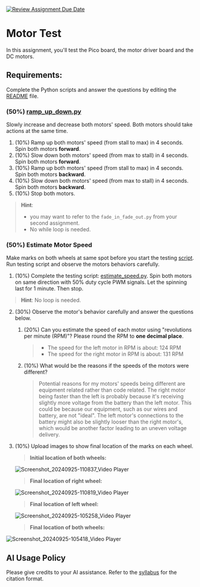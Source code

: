 [![Review Assignment Due Date](https://classroom.github.com/assets/deadline-readme-button-22041afd0340ce965d47ae6ef1cefeee28c7c493a6346c4f15d667ab976d596c.svg)](https://classroom.github.com/a/9apGZMRE)
# Motor Test
In this assignment, you'll test the Pico board, the motor driver board and the DC motors.
  
## Requirements:
Complete the Python scripts and answer the questions by editing the [README](/README.md) file. 
### (50%) [ramp_up_down.py](/ramp_up_down.py)
Slowly increase and decrease both motors' speed. Both motors should take actions at the same time.
1. (10%) Ramp up both motors' speed (from stall to max) in 4 seconds. Spin both motors **forward**.
2. (10%) Slow down both motors' speed (from max to stall) in 4 seconds. Spin both motors **forward**.
3. (10%) Ramp up both motors' speed (from stall to max) in 4 seconds. Spin both motors **backward**.
4. (10%) Slow down both motors' speed (from max to stall) in 4 seconds. Spin both motors **backward**.
5. (10%) Stop both motors.
> **Hint**:
> - you may want to refer to the `fade_in_fade_out.py` from your second assignment.
> - No while loop is needed.

### (50%) Estimate Motor Speed
Make marks on both wheels at same spot before you start the testing [script](/estimate_speed.py). Run testing script and observe the motors behaviors carefully.
1. (10%) Complete the testing script: [estimate_speed.py](/estimate_speed.py). Spin both motors on same direction with 50% duty cycle PWM signals. Let the spinning last for 1 minute. Then stop.
> **Hint**: No loop is needed.
2. (30%) Observe the motor's behavior carefully and answer the questions below.
   1. (20%) Can you estimate the speed of each motor using "revolutions per minute (RPM)"? Please round the RPM to **one decimal place**. 
      > - The speed for the left motor in RPM is about: 124 RPM
      > - The speed for the right motor in RPM is about: 131 RPM
   2. (10%) What would be the reasons if the speeds of the motors were different? 
      > Potential reasons for my motors' speeds being different are equipment related rather than code related. The right motor being faster than the left is probably because it's receiving slightly more voltage from the battery than the left motor. This could be because our equipment, such as our wires and battery, are not "ideal". The left motor's connections to the battery might also be slightly looser than the right motor's, which would be another factor leading to an uneven voltage delivery.
3. (10%) Upload images to show final location of the marks on each wheel.
   > **Initial location of both wheels:**
   > 
   ![Screenshot_20240925-110837_Video Player](https://github.com/user-attachments/assets/f9e6e8c9-2513-4539-8bc4-46e61cfee447)

   > **Final location of right wheel:**
   > 
   ![Screenshot_20240925-110819_Video Player](https://github.com/user-attachments/assets/67735f00-0d0b-455a-a60c-6ad253cc8b01)

   > **Final location of left wheel:**
   > 
   ![Screenshot_20240925-105258_Video Player](https://github.com/user-attachments/assets/8526c6a1-ba60-439d-a9bd-d64ff29e388c)

   > **Final location of both wheels:**
   >  
  ![Screenshot_20240925-105418_Video Player](https://github.com/user-attachments/assets/1b80b60b-5dbb-47f2-9716-f3ec7950f413)

   
## AI Usage Policy
Please give credits to your AI assistance. Refer to the [syllabus](https://linzhanguca.github.io/_docs/robotics1-2024/syllabus.pdf) for the citation format.

